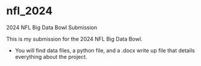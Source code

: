# nfl_2024
2024 NFL Big Data Bowl Submission

This is my submission for the 2024 NFL Big Data Bowl.

- You will find data files, a python file, and a .docx write up file that details everything about the project.
